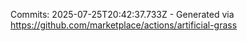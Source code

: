 Commits: 2025-07-25T20:42:37.733Z - Generated via https://github.com/marketplace/actions/artificial-grass
<br>

